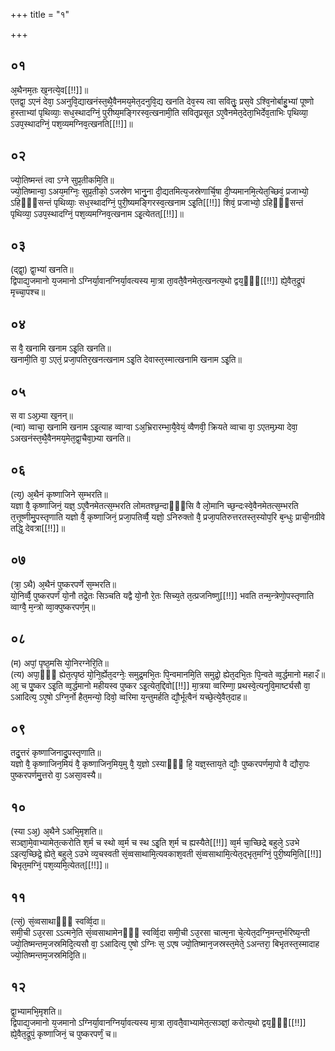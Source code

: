 +++
title = "१"

+++
## ०१
अ᳘थैनम᳘तः ख᳘नत्ये᳘व[[!!]]॥  
एतद्वा᳘ ऽएनं देवा᳘ ऽअनुवि᳘द्याखनंस्त᳘थै᳘वैनमय᳘मेत᳘दनुवि᳘द्य खनति देव᳘स्य त्वा सवितुः᳘ प्रस᳘वे ऽश्वि᳘नोर्बाहु᳘भ्यां पूष्णो ह᳘स्ताभ्यां पृथिव्याः᳘ सध᳘स्थादग्निं᳘ पुरीष्य᳘मङ्गिरस्व᳘त्खनामी᳘ति सवितृ᳘प्रसूत ऽए᳘वैनमेत᳘देता᳘भिर्देव᳘ताभिः पृथिव्या᳘ ऽउप᳘स्थादग्निं᳘ पश᳘व्यमग्निव᳘त्खनति[[!!]]॥  
## ०२
ज्यो᳘तिष्मन्तं त्वा ऽग्ने सुप्र᳘तीकमि᳘ति॥  
ज्यो᳘तिष्मान्वा᳘ ऽअय᳘मग्निः᳘ सुप्र᳘तीको᳘ ऽजस्रेण भानु᳘ना दी᳘द्यतमित्य᳘जस्रेणार्चि᳘षा दी᳘प्यमानमि᳘त्येत᳘च्छिवं᳘ प्रजाभ्यो᳘ ऽहिᳫँ᳭सन्तं पृथिव्याः᳘ सध᳘स्थादग्निं᳘ पुरी᳘ष्यमङ्गिरस्व᳘त्खनाम ऽइ᳘ति[[!!]] शिवं᳘ प्रजाभ्यो᳘ ऽहिᳫँ᳭सन्तं पृथिव्या᳘ ऽउप᳘स्थादग्निं᳘ पश᳘व्यमग्निव᳘त्खनाम ऽइ᳘त्येतत्[[!!]]॥  
## ०३
(द्द्वा᳘) द्वा᳘भ्यां खनति॥  
द्विपाद्य᳘जमानो य᳘जमानो ऽग्निर्या᳘वानग्निर्या᳘वत्यस्य मा᳘त्रा ता᳘वतै᳘वैनमेत᳘त्खनत्य᳘थो द्वय᳘ᳫँ᳘[[!!]] ह्ये᳘वैत᳘द्रूपं मृच्चा᳘पश्च॥  
## ०४
स वै᳘ खनामि खनाम ऽइ᳘ति खनति॥  
खनामी᳘ति वा᳘ ऽएतं᳘ प्रजा᳘पतिर᳘खनत्खनाम ऽइ᳘ति देवास्त᳘स्मात्खनामि खनाम ऽइ᳘ति॥  
## ०५
स वा ऽअ᳘भ्र्या ख᳘नन्॥  
(न्वा) व्वाचा᳘ खनामि खनाम ऽइ᳘त्याह व्वाग्वा ऽअ᳘भ्रिरारम्भा᳘यै᳘वेयं᳘ व्वैणवी᳘ क्रियते व्वाचा वा᳘ ऽएतम᳘भ्र्या देवा᳘ ऽअखनंस्त᳘थै᳘वैनमय᳘मेत᳘द्वा᳘चैवा᳘भ्र्या खनति॥  
## ०६
(त्य᳘) अ᳘थैनं कृष्णाजिने स᳘म्भरति॥  
यज्ञा वै᳘ कृष्णाजिनं᳘ यज्ञ᳘ ऽए᳘वैनमेतत्स᳘म्भरति लोमतश्छ᳘न्दाᳫँ᳭सि वै लो᳘मानि च्छ᳘न्दःस्वे᳘वैनमेतत्स᳘म्भरति त᳘त्तूष्णीमु᳘पस्तृणाति यज्ञो वै᳘ कृष्णाजिनं᳘ प्रजा᳘पतिर्व्वै᳘ यज्ञो᳘ ऽनिरुक्तो वै᳘ प्रजा᳘पतिरुत्तरतस्त᳘स्योप᳘रि ब᳘न्धुः प्राची᳘नग्रीवे तद्धि᳘ देवत्रा[[!!]]॥  
## ०७
(त्रा᳘ ऽथै) अ᳘थैनं पुष्करपर्णे स᳘म्भरति॥  
यो᳘निर्व्वै᳘ पुष्करपर्णं यो᳘नौ तद्रे᳘तः सिञ्चति यद्वै यो᳘नौ रे᳘तः सिच्य᳘ते त᳘त्प्रजनिष्णु[[!!]] भवति तन्म᳘न्त्रेणो᳘पस्तृणाति व्वाग्वै᳘ म᳘न्त्रो व्वा᳘क्पुष्करपर्ण᳘म्॥  
## ०८
(म) अपां᳘ पृष्ठ᳘मसि यो᳘निरग्नेरि᳘ति॥  
(त्य) अपा᳘ᳫँ᳘ ह्येत᳘त्पृष्ठं यो᳘नि᳘र्ह्येत᳘दग्नेः᳘ समुद्र᳘मभि᳘तः पि᳘न्वमानमि᳘ति समुद्रो᳘ ह्येत᳘दभि᳘तः पि᳘न्वते व्व᳘र्द्धमानो महा२ँ॥ आ᳘ च पु᳘ष्कर ऽइ᳘ति व्व᳘र्द्धमानो महीयस्व पुष्कर ऽइ᳘त्येत᳘द्दिवो[[!!]] मा᳘त्रया व्वरिम्णा᳘ प्रथस्वे᳘त्यनुवि᳘मार्ष्ट्यसौ वा᳘ ऽआदित्य᳘ ऽए᳘षो ऽग्नि᳘र्नो हैत᳘मन्यो᳘ दिवो᳘ व्वरिमा य᳘न्तुमर्हति द्यौ᳘र्भूत्वैनं यच्छे᳘त्ये᳘वैत᳘दाह॥  
## ०९
तदु᳘त्तरं कृष्णाजिनादु᳘पस्तृणाति॥  
यज्ञो वै᳘ कृष्णाजिन᳘मियं वै᳘ कृष्णाजिन᳘मिय᳘मु वै᳘ य᳘ज्ञो ऽस्याᳫँ᳭ हि᳘ यज्ञ᳘स्ताय᳘ते द्यौः᳘ पुष्करपर्णमा᳘पो वै द्यौरा᳘पः पुष्करपर्णमु᳘त्तरो वा᳘ ऽअसा᳘वस्यै॥  
## १०
(स्या ऽअ᳘) अ᳘थैने ऽअभि᳘मृशति॥  
सञ्ज्ञा᳘मे᳘वाभ्यामेत᳘त्करोति श᳘र्म च स्थो व्व᳘र्म च स्थ ऽइ᳘ति श᳘र्म च ह्यस्यैते[[!!]] व्व᳘र्म चा᳘च्छिद्रे बहुले᳘ ऽउभे ऽइत्य᳘च्छिद्रे᳘ ह्येते᳘ बहुले᳘ ऽउभे व्य᳘चस्वती सं᳘व्वसाथामि᳘त्यवकाश᳘वती सं᳘व्वसाथामि᳘त्येत᳘द्भृत᳘मग्निं᳘ पुरी᳘ष्यमि᳘ति[[!!]] बिभृत᳘मग्निं᳘ पश᳘व्यमि᳘त्येतत्[[!!]]॥  
## ११
(त्सं᳘) सं᳘व्वसाथाᳫँ᳭ स्वर्व्वि᳘दा॥  
समी᳘ची ऽउ᳘रसा ऽऽत्मने᳘ति सं᳘व्वसाथामेनᳫँ᳭ स्वर्व्वि᳘दा समी᳘ची ऽउ᳘रसा चात्म᳘ना चे᳘त्येत᳘दग्नि᳘मन्त᳘र्भरिष्य᳘न्ती ज्यो᳘तिष्मन्तम᳘जस्रमिदि᳘त्यसौ वा᳘ ऽआदित्य᳘ ए᳘षो ऽग्निः स᳘ ऽएष ज्यो᳘तिष्मान᳘जस्रस्त᳘मेते᳘ ऽअन्तरा᳘ बिभृतस्त᳘स्मादाह ज्यो᳘तिष्मन्तम᳘जस्रमिदि᳘ति॥  
## १२
द्वा᳘भ्यामभि᳘मृशति॥  
द्विपाद्य᳘जमानो य᳘जमानो ऽग्निर्या᳘वानग्निर्या᳘वत्यस्य मा᳘त्रा ता᳘वतै᳘वाभ्यामेत᳘त्सञ्ज्ञां᳘ करोत्य᳘थो द्वय᳘ᳫँ᳘[[!!]] ह्ये᳘वैत᳘द्रूपं᳘ कृष्णाजिनं᳘ च पुष्करपर्णं᳘ च॥  
